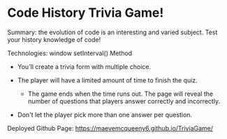 # Code History Trivia Game! 

Summary: the evolution of code is an interesting and varied subject. Test your history knowledge of code! 

Technologies: window setInterval() Method

* You'll create a trivia form with multiple choice.

* The player will have a limited amount of time to finish the quiz. 

  * The game ends when the time runs out. The page will reveal the number of questions that players answer correctly and incorrectly.

* Don't let the player pick more than one answer per question.

Deployed Github Page: https://maevemcqueeny6.github.io/TriviaGame/